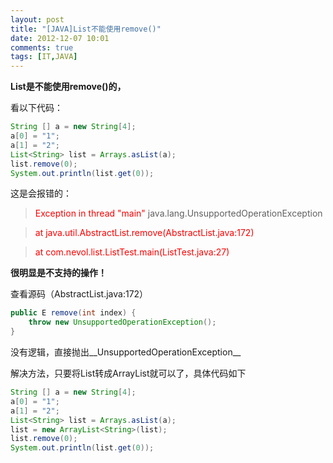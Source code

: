 ```yaml
---
layout: post
title: "[JAVA]List不能使用remove()"
date: 2012-12-07 10:01
comments: true
tags: [IT,JAVA]
---
```

__List是不能使用remove()的，__

看以下代码：

```java
String [] a = new String[4];
a[0] = "1";
a[1] = "2";
List<String> list = Arrays.asList(a);
list.remove(0);
System.out.println(list.get(0));
```

这是会报错的：
<!--more-->

> <font color="red">Exception in thread "main" </font>java.lang.UnsupportedOperationException


> <font color="red">at java.util.AbstractList.remove(AbstractList.java:172)</font>


> <font color="red">at com.nevol.list.ListTest.main(ListTest.java:27)</font>

__很明显是不支持的操作！__

查看源码（AbstractList.java:172）

```java
public E remove(int index) {
    throw new UnsupportedOperationException();      
}
```

没有逻辑，直接抛出__UnsupportedOperationException__

解决方法，只要将List转成ArrayList就可以了，具体代码如下

```java
String [] a = new String[4];
a[0] = "1";
a[1] = "2";
List<String> list = Arrays.asList(a);
list = new ArrayList<String>(list);
list.remove(0);
System.out.println(list.get(0));
```
